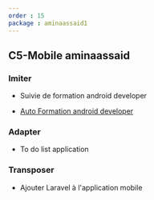 ```yaml
---
order : 15
package : aminaassaid1
---
```

## C5-Mobile aminaassaid



### Imiter



- Suivie de formation android developer



- [Auto Formation android developer](https://github.com/solicoders/Assaid-Amina-autoformation-android)
  
### Adapter



- To do list application




### Transposer

- Ajouter Laravel à l'application mobile










